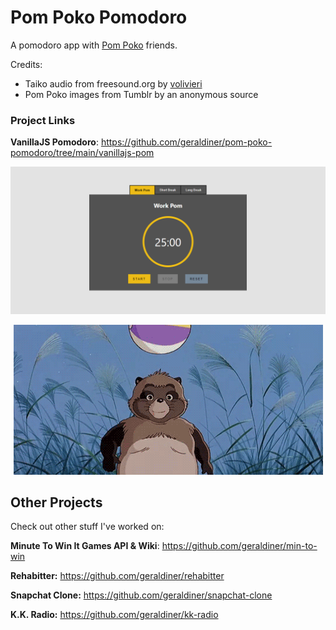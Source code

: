 # Pom Poko Pomodoro

A pomodoro app with [Pom Poko](https://en.wikipedia.org/wiki/Pom_Poko) friends.

Credits:

- Taiko audio from freesound.org by [volivieri](https://freesound.org/people/volivieri/sounds/76586/)
- Pom Poko images from Tumblr by an anonymous source

### Project Links

**VanillaJS Pomodoro**: https://github.com/geraldiner/pom-poko-pomodoro/tree/main/vanillajs-pom

![Pom Poko Pomodoro app](https://raw.githubusercontent.com/geraldiner/pom-poko-pomodoro/main/vanillajs-pom/assets/img/demo.gif)

<div align="center">
  <img src="https://raw.githubusercontent.com/geraldiner/pom-poko-pomodoro/main/vanillajs-pom/assets/img/pompoko-back-to-work.gif" alt="Pom Poko tanuki" />
</div>

<!--

## How It's Made:

**Tech used:** HTML, CSS, JavaScript, Framework of choice

Here's where you can go to town on how you actually built this thing. Write as much as you can here, it's totally fine if it's not too much just make sure you write *something*. If you don't have too much experience on your resume working on the front end that's totally fine. This is where you can really show off your passion and make up for that ten fold.

[![Pom Poko Pomodoro Work Session](https://res.cloudinary.com/marcomontalbano/image/upload/v1629013700/video_to_markdown/images/streamable--pfw3mk-c05b58ac6eb4c4700831b2b3070cd403.jpg)](https://streamable.com/pfw3mk "Pom Poko Pomodoro Work Session")

## Optimizations
*(optional)*

You don't have to include this section but interviewers *love* that you can not only deliver a final product that looks great but also functions efficiently. Did you write something then refactor it later and the result was 5x faster than the original implementation? Did you cache your assets? Things that you write in this section are **GREAT** to bring up in interviews and you can use this section as reference when studying for technical interviews!

## Lessons Learned:

No matter what your experience level, being an engineer means continuously learning. Every time you build something you always have those *whoa this is awesome* or *fuck yeah I did it!* moments. This is where you should share those moments! Recruiters and interviewers love to see that you're self-aware and passionate about growing. -->




## Other Projects

Check out other stuff I've worked on:

**Minute To Win It Games API & Wiki**: https://github.com/geraldiner/min-to-win

**Rehabitter:** https://github.com/geraldiner/rehabitter

**Snapchat Clone:** https://github.com/geraldiner/snapchat-clone

**K.K. Radio:** https://github.com/geraldiner/kk-radio
